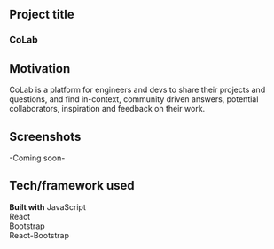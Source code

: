 ## Project title
### CoLab

## Motivation
CoLab is a platform for engineers and devs to share their projects and questions, and find in-context, community driven answers, potential collaborators, inspiration and feedback on their work.
 
## Screenshots
-Coming soon-
<!-- ![alt text](https://github.com/[username]/[reponame]/blob/[branch]/image.jpg?raw=true) -->

## Tech/framework used
<b>Built with</b>
JavaScript  
React  
Bootstrap  
React-Bootstrap  

<!-- - [Electron](https://electron.atom.io) -->

<!-- ## Features
What makes your project stand out? -->

<!-- ## Code Example
Show what the library does as concisely as possible, developers should be able to figure out **how** your project solves their problem by looking at the code example. Make sure the API you are showing off is obvious, and that your code is short and concise.

## Installation
Provide step by step series of examples and explanations about how to get a development env running. -->



<!-- ## Tests
Describe and show how to run the tests with code examples. -->

<!-- ## How to use?
If people like your project they’ll want to learn how they can use it. To do so include step by step guide to use your project. -->


